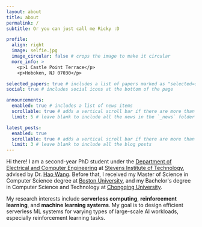 ```yaml
---
layout: about
title: about
permalink: /
subtitle: Or you can just call me Ricky :D

profile:
  align: right
  image: selfie.jpg
  image_circular: false # crops the image to make it circular
  more_info: >
    <p>1 Castle Point Terrace</p>
    <p>Hoboken, NJ 07030</p>

selected_papers: true # includes a list of papers marked as "selected={true}"
social: true # includes social icons at the bottom of the page

announcements:
  enabled: true # includes a list of news items
  scrollable: true # adds a vertical scroll bar if there are more than 3 news items
  limit: 5 # leave blank to include all the news in the `_news` folder

latest_posts:
  enabled: true
  scrollable: true # adds a vertical scroll bar if there are more than 3 new posts items
  limit: 3 # leave blank to include all the blog posts
---
```


Hi there! I am a second-year PhD student under the [Department of Electrical and Computer Engineering](https://www.stevens.edu/school-engineering-science/departments/electrical-computer-engineering) at [Stevens Institute of Technology](https://www.stevens.edu/), advised by Dr. [Hao Wang](https://intellisys.haow.us/haowang/). Before that, I received my Master of Science in Computer Science degree at [Boston University](https://www.bu.edu/), and my Bachelor's degree in Computer Science and Technology at [Chongqing University](https://english.cqu.edu.cn/).

My research interests include **serverless computing**, **reinforcement learning**, and **machine learning systems**. My goal is to design efficient serverless ML systems for varying types of large-scale AI workloads, especially reinforcement learning tasks.